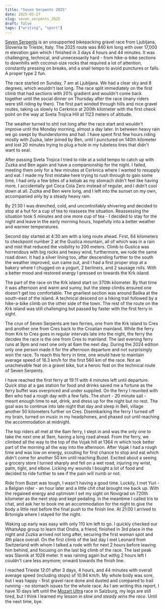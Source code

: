 ```yaml
---
title: "Seven Serpents 2025"
date: 2025-05-27
slug: seven_serpents_2025
draft: false
tags: ["writing", "sport"]
---
```


[Seven Serpents](https://www.seven-serpents.com/) is an unsupported bikepacking gravel race from Ljubljana, Slovenia to Trieste, Italy. The 2025 route was 840 km long with over 17,000 m elevation gain which I finished in 3 days 4 hours and 44 minutes. It was challenging, technical, and unnecessarily hard - from hike-a-bike sections to downhills with coconut-size rocks that required a lot of attention, constantly pressing on breaks, and a snail tempo to avoid punctures or falls. A proper type 2 fun.

The race started on Sunday, 7 am at Ljubljana. We had a clear sky and 8 degrees, which wouldn't last long. The race split immediately on the first climb that had sections with 20% gradient and wouldn't come back together until the social dinner on Thursday after the race (many riders were still riding by then). The first part winded through hills and nice gravel routes, taking us slowly to Cerknice at 200th kilometer with the first check point on the way at Sveta Trojica Hill at 1123 meters of altitude.

The weather turned to shit not long after the race start and wouldn't improve until the Monday morning, almost a day later. In between heavy rain we go swept by thunderstorms and hail. I have spent first few hours riding mostly with Zuzka, later joined by Ben, until I punctured on 140th kilometer and lost 20 minutes trying to plug a hole in my tubeless tires that didn't want to seal.

After passing Sveta Trojica I tried to ride at a solid tempo to catch up with Zuzka and Ben again and have a companionship for the night. I failed, meeting them only for a few minutes at Cerknica where I wanted to resupply and eat. I made my first mistake here trying to rush through to gain some time. I had only a few bites of a kebab as my stomach didn't feel like having more, I accidentally got Coca Cola Zero instead of regular, and I didn't cool down at all. Zuzka and Ben were long, and I left into the sunset on my own, accompanied only by a steady heavy rain.

By 21:30 I was drenched, cold, and uncontrollably shivering and decided to stop at a hut for a cup of tea to reassess the situation. Reassessing the situation took 5 minutes and one more cup of tea - I decided to stay for the night and leave in the early morning hours, hopefully into a better weather and warmer temperatures.

Second day started at 4:30 am with a long route ahead. First, 64 kilometers to checkpoint number 2 at the Guslica mountain, all of which was in a rain and mist that reduced the visibility to 200 meters. Climb to Guslica was horrendous with big rocks and heavy wind, furthermore, we rode the same road down. It had a silver lining too, after descending further to the south the weather improved, sun came out, and I had a first proper stop at a bakery where I chugged on a yogurt, 2 berliners, and 2 sausage rolls. With a better mood and restored energy I pressed on towards the Krk island.

The part of the race on the Krk island start on 370th kilometer. By that time it was afternoon and warm and sunny, but the steep climbs ensured one doesn't get too comfortable. The gnarliest section was around Baška at the south-east of the island. A technical descend on a hiking trail followed by a hike-a-bike climb on the other side of the town. The rest of the route on the Krk island was still challenging but passed by faster with the first ferry in sight.

The crux of Seven Serpents are two ferries, one from the Krk island to Cres and another one from Cres back to the Croatian mainland. While the ferry from Krk to Cres goes in regular intervals late into the night, the ferry the decides the race is the one from Cres to mainland. The last evening ferry runs at 9pm and next one only at 6am the next day. During the 2024 edition only one person made it for the afternoon departure and not surprisingly won the race. To reach this ferry in time, one would have to maintain average speed of 16.3 km/h for the first 560 km of the race. Not an unachievable feat on a gravel bike, but a heroic feat on the technical route of Seven Serpents.

I have reached the first ferry at 19:11 with 4 minutes left until departure. Quick stop at a gas station for food and drinks saved me a fortune as the ferry buffet was overpriced and under supplied. On the ferry I reunited with Ben who had a rough day with a few falls. The short - 20 minute sail - meant enough time to eat, drink, and dress up for the night but no rest. The goal was to continue into late night that day and sleep in Beli, village another 50 kilometers further on Cres. Disembarking the ferry I turned off my brain, turned on music in my headphones, and phased out until reaching the accommodation at midnight.

The top riders all met at the 6am ferry, I slept in and was the only one to take the next one at 9am, having a long road ahead. From the ferry, we climbed all the way to the top of the Vojak hill at 1364 m which took better part of the morning all the way into the afternoon. After Vojak I had a rough time and was low on energy, scouting for first chance to stop and eat which didn't come for another 50 km until reaching Buzet. Excited about a seeing a grocery store I turned sharply and fell on a wet road, injuring my wrist, palm, tight, and elbow. Licking my wounds I bought a lot of food and decided to ride further to see if the pain will numb or not.

Ride from Buzet was tough, I wasn't having a good time. Luckily, I met Yuri - a Belgian rider - an hour later and a little chit chat brought me back up. With the regained energy and optimism I set my sight on Novigrad on 720th kilometer as the next stop and kept pedaling. In the meantime I called Iris to chat, and ask her to book me an accommodation for the night to give the body a little rest before the final push to the finish line. At 21:00 I arrived to Brtonigla where I stayed for the night.

Waking up early was easy with only 110 km left to go. I quickly checked our WhatsApp group to learn that Ondra, a friend, finished in 3rd place in the night and Zuzka arrived not long after, securing the first woman spot and 4th place overall. On the first climb of the last day I met Leonard from Switzerland with whom I talked a rode with for next 2 hours before leaving him behind, and focusing on the last big climb of the race. The last peak was Slavnik at 1028 meter. It was raining again but withg 2 hours left I couldn't care less anymore; onward towards the finish line.

I reached Trieste 12:01 after 3 days, 4 hours, and 44 minutes with overall average speed (including stops) of 10.94 km/h. My whole body was sore, but I was happy - first gravel race done and dusted and compared to trail running - no stomach issues for the whole race. As I am writing this report, I have 10 days left until the [Mozart Ultra](https://mozart.utmb.world/) race in Salzburg, my legs are still tired, but I think I learned my lesson in _slow and steady wins the race_. Until the next time, bye.

<div class="strava-embed-placeholder" data-embed-type="activity" data-embed-id="14548704192" data-style="standard" data-from-embed="false"></div><script src="https://strava-embeds.com/embed.js"></script>

<script>
  const observer = new MutationObserver(() => {
    const iframe = document.querySelector('iframe[src*="strava-embeds.com/activity/"]');
    if (iframe) {
      iframe.style.width = '100%';
      iframe.style.height = '500px';
      observer.disconnect(); // Stop observing once we've styled the iframe
    }
  });
  observer.observe(document.body, {
    childList: true,
    subtree: true,
  });
</script>
